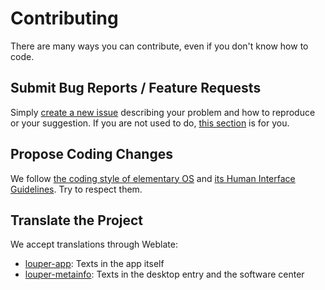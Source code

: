 # Contributing

There are many ways you can contribute, even if you don't know how to code.

## Submit Bug Reports / Feature Requests

Simply [create a new issue](https://github.com/ryonakano/louper/issues/new) describing your problem and how to reproduce or your suggestion. If you are not used to do, [this section](https://docs.elementary.io/contributor-guide/feedback/reporting-issues) is for you.

## Propose Coding Changes

We follow [the coding style of elementary OS](https://docs.elementary.io/develop/writing-apps/code-style) and [its Human Interface Guidelines](https://docs.elementary.io/hig/). Try to respect them.

## Translate the Project

We accept translations through Weblate:

- [louper-app](https://hosted.weblate.org/projects/rosp/louper-app/): Texts in the app itself
- [louper-metainfo](https://hosted.weblate.org/projects/rosp/louper-metainfo/): Texts in the desktop entry and the software center
